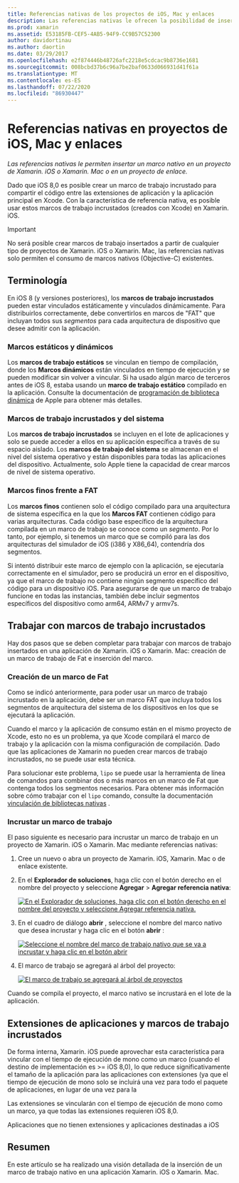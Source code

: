 ```yaml
---
title: Referencias nativas de los proyectos de iOS, Mac y enlaces
description: Las referencias nativas le ofrecen la posibilidad de insertar un marco nativo en un proyecto de Xamarin. iOS, Xamarin. Mac o de enlace.
ms.prod: xamarin
ms.assetid: E53185FB-CEF5-4AB5-94F9-CC9B57C52300
author: davidortinau
ms.author: daortin
ms.date: 03/29/2017
ms.openlocfilehash: e2f874446b48726afc2218e5cdcac9b8736e1681
ms.sourcegitcommit: 008bcbd37b6c96a7be2baf0633d066931d41f61a
ms.translationtype: MT
ms.contentlocale: es-ES
ms.lasthandoff: 07/22/2020
ms.locfileid: "86930447"
---
```

# <a name="native-references-in-ios-mac-and-bindings-projects"></a>Referencias nativas en proyectos de iOS, Mac y enlaces

_Las referencias nativas le permiten insertar un marco nativo en un proyecto de Xamarin. iOS o Xamarin. Mac o en un proyecto de enlace._

Dado que iOS 8,0 es posible crear un marco de trabajo incrustado para compartir el código entre las extensiones de aplicación y la aplicación principal en Xcode. Con la característica de referencia nativa, es posible usar estos marcos de trabajo incrustados (creados con Xcode) en Xamarin. iOS.

> [!IMPORTANT]
> No será posible crear marcos de trabajo insertados a partir de cualquier tipo de proyectos de Xamarin. iOS o Xamarin. Mac, las referencias nativas solo permiten el consumo de marcos nativos (Objective-C) existentes.

<a name="Terminology"></a>

## <a name="terminology"></a>Terminología

En iOS 8 (y versiones posteriores), los **marcos de trabajo incrustados** pueden estar vinculados estáticamente y vinculados dinámicamente. Para distribuirlos correctamente, debe convertirlos en marcos de "FAT" que incluyan todos sus _segmentos_ para cada arquitectura de dispositivo que desee admitir con la aplicación.

<a name="Static-vs-Dynamic-Frameworks"></a>

### <a name="static-vs-dynamic-frameworks"></a>Marcos estáticos y dinámicos

Los **marcos de trabajo estáticos** se vinculan en tiempo de compilación, donde los **Marcos dinámicos** están vinculados en tiempo de ejecución y se pueden modificar sin volver a vincular. Si ha usado algún marco de terceros antes de iOS 8, estaba usando un **marco de trabajo estático** compilado en la aplicación. Consulte la documentación de [programación de biblioteca dinámica](https://developer.apple.com/library/mac/documentation/DeveloperTools/Conceptual/DynamicLibraries/100-Articles/OverviewOfDynamicLibraries.html#//apple_ref/doc/uid/TP40001873-SW1) de Apple para obtener más detalles.

<a name="Embedded-vs-System-Frameworks"></a>

### <a name="embedded-vs-system-frameworks"></a>Marcos de trabajo incrustados y del sistema

Los **marcos de trabajo incrustados** se incluyen en el lote de aplicaciones y solo se puede acceder a ellos en su aplicación específica a través de su espacio aislado. Los **marcos de trabajo del sistema** se almacenan en el nivel del sistema operativo y están disponibles para todas las aplicaciones del dispositivo. Actualmente, solo Apple tiene la capacidad de crear marcos de nivel de sistema operativo.

<a name="Thin-vs-Fat-Frameworks"></a>

### <a name="thin-vs-fat-frameworks"></a>Marcos finos frente a FAT

Los **marcos finos** contienen solo el código compilado para una arquitectura de sistema específica en la que los **Marcos FAT** contienen código para varias arquitecturas. Cada código base específico de la arquitectura compilada en un marco de trabajo se conoce como un _segmento_. Por lo tanto, por ejemplo, si tenemos un marco que se compiló para las dos arquitecturas del simulador de iOS (i386 y X86_64), contendría dos segmentos.

Si intentó distribuir este marco de ejemplo con la aplicación, se ejecutaría correctamente en el simulador, pero se producirá un error en el dispositivo, ya que el marco de trabajo no contiene ningún segmento específico del código para un dispositivo iOS. Para asegurarse de que un marco de trabajo funcione en todas las instancias, también debe incluir segmentos específicos del dispositivo como arm64, ARMv7 y armv7s.

<a name="Working-with-Embedded-Frameworks"></a>

## <a name="working-with-embedded-frameworks"></a>Trabajar con marcos de trabajo incrustados

Hay dos pasos que se deben completar para trabajar con marcos de trabajo insertados en una aplicación de Xamarin. iOS o Xamarin. Mac: creación de un marco de trabajo de Fat e inserción del marco.

<a name="Overview"></a>

### <a name="creating-a-fat-framework"></a>Creación de un marco de Fat

Como se indicó anteriormente, para poder usar un marco de trabajo incrustado en la aplicación, debe ser un marco FAT que incluya todos los segmentos de arquitectura del sistema de los dispositivos en los que se ejecutará la aplicación.

Cuando el marco y la aplicación de consumo están en el mismo proyecto de Xcode, esto no es un problema, ya que Xcode compilará el marco de trabajo y la aplicación con la misma configuración de compilación. Dado que las aplicaciones de Xamarin no pueden crear marcos de trabajo incrustados, no se puede usar esta técnica.

Para solucionar este problema, `lipo` se puede usar la herramienta de línea de comandos para combinar dos o más marcos en un marco de Fat que contenga todos los segmentos necesarios. Para obtener más información sobre cómo trabajar con el `lipo` comando, consulte la documentación [vinculación de bibliotecas nativas](~/ios/platform/native-interop.md) .

<a name="Embedding-a-Framework"></a>

### <a name="embedding-a-framework"></a>Incrustar un marco de trabajo

El paso siguiente es necesario para incrustar un marco de trabajo en un proyecto de Xamarin. iOS o Xamarin. Mac mediante referencias nativas:

1. Cree un nuevo o abra un proyecto de Xamarin. iOS, Xamarin. Mac o de enlace existente.
2. En el **Explorador de soluciones**, haga clic con el botón derecho en el nombre del proyecto y seleccione **Agregar**  >  **Agregar referencia nativa**: 

    [![En el Explorador de soluciones, haga clic con el botón derecho en el nombre del proyecto y seleccione Agregar referencia nativa.](native-references-images/ref01.png)](native-references-images/ref01.png#lightbox)
3. En el cuadro de diálogo **abrir** , seleccione el nombre del marco nativo que desea incrustar y haga clic en el botón **abrir** : 

    [![Seleccione el nombre del marco de trabajo nativo que se va a incrustar y haga clic en el botón abrir](native-references-images/ref02.png)](native-references-images/ref02.png#lightbox)
4. El marco de trabajo se agregará al árbol del proyecto: 

    [![El marco de trabajo se agregará al árbol de proyectos](native-references-images/ref03.png)](native-references-images/ref03.png#lightbox)

Cuando se compila el proyecto, el marco nativo se incrustará en el lote de la aplicación.

<a name="App-Extensions-and-Embedded-Frameworks"></a>

## <a name="app-extensions-and-embedded-frameworks"></a>Extensiones de aplicaciones y marcos de trabajo incrustados

De forma interna, Xamarin. iOS puede aprovechar esta característica para vincular con el tiempo de ejecución de mono como un marco (cuando el destino de implementación es >= iOS 8,0), lo que reduce significativamente el tamaño de la aplicación para las aplicaciones con extensiones (ya que el tiempo de ejecución de mono solo se incluirá una vez para todo el paquete de aplicaciones, en lugar de una vez para la

Las extensiones se vincularán con el tiempo de ejecución de mono como un marco, ya que todas las extensiones requieren iOS 8,0.

Aplicaciones que no tienen extensiones y aplicaciones destinadas a iOS 

<a name="Summary"></a>

## <a name="summary"></a>Resumen

En este artículo se ha realizado una visión detallada de la inserción de un marco de trabajo nativo en una aplicación Xamarin. iOS o Xamarin. Mac.

